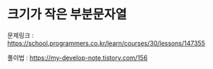 # 크기가 작은 부분문자열

문제링크 : https://school.programmers.co.kr/learn/courses/30/lessons/147355

풀이법 : https://my-develop-note.tistory.com/156